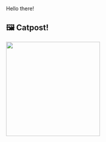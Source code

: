 Hello there!



## 🖼️ Catpost!

<sub>
    <img src="https://cdn2.thecatapi.com/images/aks.jpg" height="256">
</sub>

